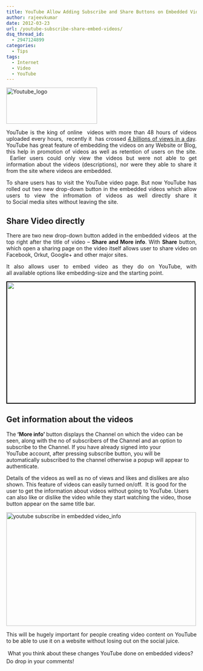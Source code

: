```yaml
---
title: YouTube Allow Adding Subscribe and Share Buttons on Embedded Videos
author: rajeevkumar
date: 2012-03-23
url: /youtube-subscribe-share-embed-videos/
dsq_thread_id:
  - 2947124899
categories:
  - Tips
tags:
  - Internet
  - Video
  - YouTube
---
```

<img class="alignright wp-image-56276" title="Youtube logo" src="http://cdn.devilsworkshop.org/files/2011/12/youtube_logo2.png" alt="Youtube_logo" width="240" height="96" />

<p style="text-align: justify;">
  YouTube is the king of online  videos with more than 48 hours of videos uploaded every hours,  recently it  has crossed <a href="http://devilsworkshop.org/stats-youtube-4billion-views/" target="_blank">4 billions of views in a day</a>. YouTube has great feature of embedding the videos on any Website or Blog, this help in promotion of videos as well as retention of users on the site.  Earlier users could only view the videos but were not able to get information about the videos (descriptions), nor were they able to share it from the site where videos are embedded.
</p>

<p style="text-align: justify;">
  To share users has to visit the YouTube video page. But now YouTube has rolled out two new drop-down button in the embedded videos which allow users to view the infromation of videos as well directly share it to Social media sites without leaving the site.
</p>

## Share Video directly

<p style="text-align: justify;">
  There are two new drop-down button added in the embedded videos  at the top right after the title of video &#8211; <strong>Share and More info</strong>. With <strong>Share</strong> button, which open a sharing page on the video itself allows user to share video on Facebook, Orkut, Google+ and other major sites.
</p>

<p style="text-align: justify;">
  It also allows user to embed video as they do on YouTube, with all available options like embedding-size and the starting point.
</p>

<a href="http://devilsworkshop.org/youtube-subscribe-share-embed-videos/youtube-subscribe-in-embedded-video_share/" rel="attachment wp-att-56239"><img class="size-full wp-image-56239 alignnone" style="border-image: initial; border-width: 2px; border-color: black; border-style: solid;" title="youtube subscribe in embedded video_share" src="http://cdn.devilsworkshop.org/files/2012/03/youtube-subscribe-in-embedded-video_share.jpg" alt="" width="497" height="320" /></a>

## Get information about the videos

<span style="text-align: justify;">The</span><strong style="text-align: justify;"> &#8216;More info&#8217; </strong><span style="text-align: justify;">button displays the Channel on which the video can be seen, along with the no of subscribers of the Channel and an option to subscribe to the Channel. If you have already signed into your YouTube account, after pressing subscribe button, you will be automatically subscribed to the channel otherwise a popup will appear to authenticate. </span>

<span style="text-align: justify;">Details of the videos as well as no of views and likes and dislikes are also shown. This feature of videos can easily turned on/off.  It is good for the user to get the information about videos without going to YouTube. Users can also like or dislike the video while they start watching the video, those button appear on the same title bar.</span>

<a href="http://devilsworkshop.org/youtube-subscribe-share-embed-videos/youtube-subscribe-in-embedded-video_info/" rel="attachment wp-att-56240"><img class="size-full wp-image-56240 alignnone" title="youtube subscribe in embedded video_info" src="http://cdn.devilsworkshop.org/files/2012/03/youtube-subscribe-in-embedded-video_info.jpg" alt="youtube subscribe in embedded video_info" width="502" height="301" /></a>

<p style="text-align: justify;">
  This will be hugely important for people creating video content on YouTube to be able to use it on a website without losing out on the social juice.
</p>

<span style="font-size: 14px; line-height: 21px;"> What you think about these changes YouTube done on embedded videos? Do drop in your comments!</span>
